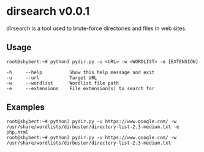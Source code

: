 # dirsearch v0.0.1
dirsearch is a tool used to brute-force directories and files in web sites.

## Usage

```console
root@shybert:~# python3 pydir.py -u <URL> -w <WORDLIST> -e [EXTENSION]
```
```
-h     --help          Show this help message and exit
-u     --url           Target URL 
-w     --wordlist      Wordlist file path
-e     --extensions    File extension(s) to search for
```

## Examples
```console
root@shybert:~# python3 pydir.py -u https://www.google.com/ -w /usr/share/wordlists/dirbuster/directory-list-2.3-medium.txt -e php,html
root@shybert:~# python3 pydir.py -u https://www.google.com/ -w /usr/share/wordlists/dirbuster/directory-list-2.3-medium.txt
```
